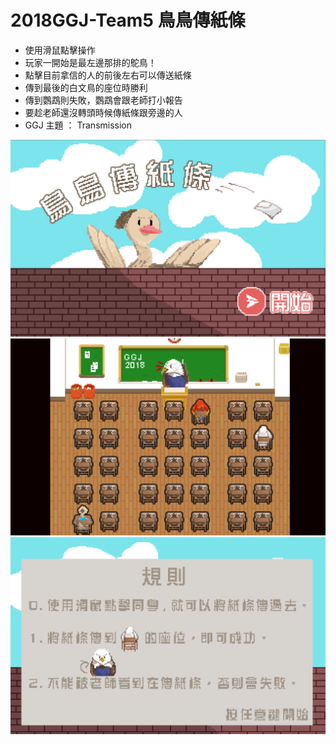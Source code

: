 # 2018GGJ-Team5 鳥鳥傳紙條
* 使用滑鼠點擊操作
* 玩家一開始是最左邊那排的鴕鳥！
* 點擊目前拿信的人的前後左右可以傳送紙條
* 傳到最後的白文鳥的座位時勝利
* 傳到鸚鵡則失敗，鸚鵡會跟老師打小報告
* 要趁老師還沒轉頭時候傳紙條跟旁邊的人
* GGJ 主題 ： Transmission

![標題畫面](https://github.com/L1247/2018GGJ-Team5/blob/master/2018-01-28_16-59-33.png)
![遊戲畫面](https://github.com/L1247/2018GGJ-Team5/blob/master/2018-01-28_17-00-40.png)
![規則](https://github.com/L1247/2018GGJ-Team5/blob/master/%E8%A6%8F%E5%89%87.png)
